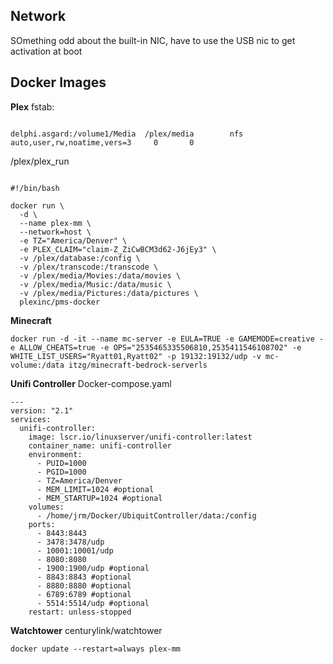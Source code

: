## Network
SOmething odd about the built-in NIC, have to use the USB nic to get activation at boot

## Docker Images

**Plex**
fstab: 
```

delphi.asgard:/volume1/Media  /plex/media        nfs     auto,user,rw,noatime,vers=3     0       0
```

/plex/plex_run
```

#!/bin/bash

docker run \
  -d \
  --name plex-mm \
  --network=host \
  -e TZ="America/Denver" \
  -e PLEX_CLAIM="claim-Z_ZiCwBCM3d62-J6jEy3" \
  -v /plex/database:/config \
  -v /plex/transcode:/transcode \
  -v /plex/media/Movies:/data/movies \
  -v /plex/media/Music:/data/music \
  -v /plex/media/Pictures:/data/pictures \
  plexinc/pms-docker
```

**Minecraft**
```
docker run -d -it --name mc-server -e EULA=TRUE -e GAMEMODE=creative -e ALLOW_CHEATS=true -e OPS="2535465335506810,2535411546108702" -e WHITE_LIST_USERS="Ryatt01,Ryatt02" -p 19132:19132/udp -v mc-volume:/data itzg/minecraft-bedrock-serverls
```

**Unifi Controller**
Docker-compose.yaml
```
---
version: "2.1"
services:
  unifi-controller:
    image: lscr.io/linuxserver/unifi-controller:latest
    container_name: unifi-controller
    environment:
      - PUID=1000
      - PGID=1000
      - TZ=America/Denver
      - MEM_LIMIT=1024 #optional
      - MEM_STARTUP=1024 #optional
    volumes:
      - /home/jrm/Docker/UbiquitController/data:/config
    ports:
      - 8443:8443
      - 3478:3478/udp
      - 10001:10001/udp
      - 8080:8080
      - 1900:1900/udp #optional
      - 8843:8843 #optional
      - 8880:8880 #optional
      - 6789:6789 #optional
      - 5514:5514/udp #optional
    restart: unless-stopped
```

**Watchtower**
centurylink/watchtower

```
docker update --restart=always plex-mm
```